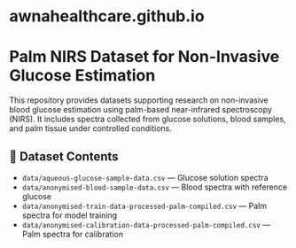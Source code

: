 # awnahealthcare.github.io

# Palm NIRS Dataset for Non-Invasive Glucose Estimation

This repository provides datasets supporting research on non-invasive blood glucose estimation using palm-based near-infrared spectroscopy (NIRS). It includes spectra collected from glucose solutions, blood samples, and palm tissue under controlled conditions.

## 📁 Dataset Contents
- `data/aqueous-glucose-sample-data.csv` — Glucose solution spectra
- `data/anonymised-blood-sample-data.csv` — Blood spectra with reference glucose
- `data/anonymised-train-data-processed-palm-compiled.csv` — Palm spectra for model training
- `data/anonymised-calibration-data-processed-palm-compiled.csv` — Palm spectra for calibration
